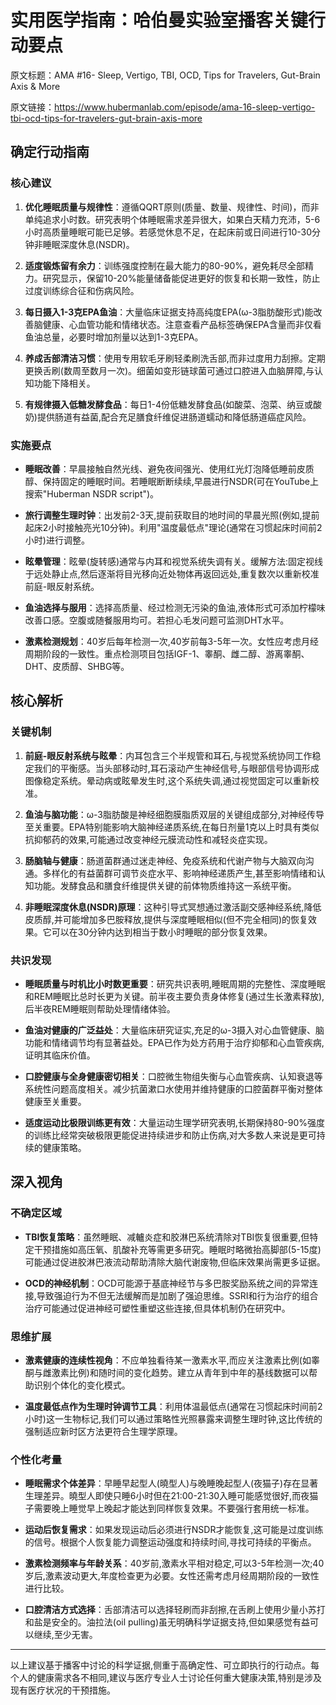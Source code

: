 # 实用医学指南：哈伯曼实验室播客关键行动要点

原文标题：AMA #16- Sleep, Vertigo, TBI, OCD, Tips for Travelers, Gut-Brain Axis & More

原文链接：https://www.hubermanlab.com/episode/ama-16-sleep-vertigo-tbi-ocd-tips-for-travelers-gut-brain-axis-more

<YouTube videoId="gE0_8AjTFaM" />

## 确定行动指南

### 核心建议

1. **优化睡眠质量与规律性**：遵循QQRT原则(质量、数量、规律性、时间)，而非单纯追求小时数。研究表明个体睡眠需求差异很大，如果白天精力充沛，5-6小时高质量睡眠可能已足够。若感觉休息不足，在起床前或日间进行10-30分钟非睡眠深度休息(NSDR)。

2. **适度锻炼留有余力**：训练强度控制在最大能力的80-90%，避免耗尽全部精力。研究显示，保留10-20%能量储备能促进更好的恢复和长期一致性，防止过度训练综合征和伤病风险。

3. **每日摄入1-3克EPA鱼油**：大量临床证据支持高纯度EPA(ω-3脂肪酸形式)能改善脑健康、心血管功能和情绪状态。注意查看产品标签确保EPA含量而非仅看鱼油总量，必要时增加剂量以达到1-3克EPA。

4. **养成舌部清洁习惯**：使用专用软毛牙刷轻柔刷洗舌部,而非过度用力刮擦。定期更换舌刷(数周至数月一次)。细菌如变形链球菌可通过口腔进入血脑屏障,与认知功能下降相关。

5. **有规律摄入低糖发酵食品**：每日1-4份低糖发酵食品(如酸菜、泡菜、纳豆或酸奶)提供肠道有益菌,配合充足膳食纤维促进肠道蠕动和降低肠道癌症风险。

### 实施要点

- **睡眠改善**：早晨接触自然光线、避免夜间强光、使用红光灯泡降低睡前皮质醇、保持固定的睡眠时间。若睡眠断断续续,早晨进行NSDR(可在YouTube上搜索"Huberman NSDR script")。

- **旅行调整生理时钟**：出发前2-3天,提前获取目的地时间的早晨光照(例如,提前起床2小时接触亮光10分钟)。利用"温度最低点"理论(通常在习惯起床时间前2小时)进行调整。

- **眩晕管理**：眩晕(旋转感)通常与内耳和视觉系统失调有关。缓解方法:固定视线于远处静止点,然后逐渐将目光移向近处物体再返回远处,重复数次以重新校准前庭-眼反射系统。

- **鱼油选择与服用**：选择高质量、经过检测无污染的鱼油,液体形式可添加柠檬味改善口感。空腹或随餐服用均可。若担心毛发问题可监测DHT水平。

- **激素检测规划**：40岁后每年检测一次,40岁前每3-5年一次。女性应考虑月经周期阶段的一致性。重点检测项目包括IGF-1、睾酮、雌二醇、游离睾酮、DHT、皮质醇、SHBG等。

## 核心解析

### 关键机制

1. **前庭-眼反射系统与眩晕**：内耳包含三个半规管和耳石,与视觉系统协同工作稳定我们的平衡感。当头部移动时,耳石滚动产生神经信号,与眼部信号协调形成图像稳定系统。晕动病或眩晕发生时,这个系统失调,通过视觉固定可以重新校准。

2. **鱼油与脑功能**：ω-3脂肪酸是神经细胞膜脂质双层的关键组成部分,对神经传导至关重要。EPA特别能影响大脑神经递质系统,在每日剂量1克以上时具有类似抗抑郁药的效果,可能通过改变神经元膜流动性和减轻炎症实现。

3. **肠脑轴与健康**：肠道菌群通过迷走神经、免疫系统和代谢产物与大脑双向沟通。多样化的有益菌群可调节炎症水平、影响神经递质产生,甚至影响情绪和认知功能。发酵食品和膳食纤维提供关键的前体物质维持这一系统平衡。

4. **非睡眠深度休息(NSDR)原理**：这种引导式冥想通过激活副交感神经系统,降低皮质醇,并可能增加多巴胺释放,提供与深度睡眠相似(但不完全相同)的恢复效果。它可以在30分钟内达到相当于数小时睡眠的部分恢复效果。

### 共识发现

- **睡眠质量与时机比小时数更重要**：研究共识表明,睡眠周期的完整性、深度睡眠和REM睡眠比总时长更为关键。前半夜主要负责身体修复(通过生长激素释放),后半夜REM睡眠则帮助处理情绪体验。

- **鱼油对健康的广泛益处**：大量临床研究证实,充足的ω-3摄入对心血管健康、脑功能和情绪调节均有显著益处。EPA已作为处方药用于治疗抑郁和心血管疾病,证明其临床价值。

- **口腔健康与全身健康密切相关**：口腔微生物组失衡与心血管疾病、认知衰退等系统性问题高度相关。减少抗菌漱口水使用并维持健康的口腔菌群平衡对整体健康至关重要。

- **适度运动比极限训练更有效**：大量运动生理学研究表明,长期保持80-90%强度的训练比经常突破极限更能促进持续进步和防止伤病,对大多数人来说是更可持续的健康策略。

## 深入视角

### 不确定区域

- **TBI恢复策略**：虽然睡眠、减轤炎症和胶淋巴系统清除对TBI恢复很重要,但特定干预措施如高压氧、肌酸补充等需更多研究。睡眠时略微抬高脚部(5-15度)可能通过促进胶淋巴液流动帮助清除大脑代谢废物,但临床效果尚需更多证据。

- **OCD的神经机制**：OCD可能源于基底神经节与多巴胺奖励系统之间的异常连接,导致强迫行为不但无法缓解而是加剧了强迫思维。SSRI和行为治疗的组合治疗可能通过促进神经可塑性重塑这些连接,但具体机制仍在研究中。

### 思维扩展

- **激素健康的连续性视角**：不应单独看待某一激素水平,而应关注激素比例(如睾酮与雌激素比例)和随时间的变化趋势。建立从青年到中年的基线数据可以帮助识别个体化的变化模式。

- **温度最低点作为生理时钟调节工具**：利用体温最低点(通常在习惯起床时间前2小时)这一生物标记,我们可以通过策略性光照暴露来调整生理时钟,这比传统的强制适应新时区方法更符合生理学原理。

### 个性化考量

- **睡眠需求个体差异**：早睡早起型人(曉型人)与晚睡晚起型人(夜猫子)存在显著生理差异。曉型人即使只睡6小时但在21:00-21:30入睡可能感觉很好,而夜猫子需要晚上睡觉早上晚起才能达到同样恢复效果。不要强行套用统一标准。

- **运动后恢复需求**：如果发现运动后必须进行NSDR才能恢复,这可能是过度训练的信号。根据个人恢复能力调整运动强度和持续时间,寻找可持续的平衡点。

- **激素检测频率与年龄关系**：40岁前,激素水平相对稳定,可以3-5年检测一次;40岁后,激素波动更大,年度检查更为必要。女性还需考虑月经周期阶段的一致性进行比较。

- **口腔清洁方式选择**：舌部清洁可以选择轻刷而非刮擦,在舌刷上使用少量小苏打和盐是安全的。油拉法(oil pulling)虽无明确科学证据支持,但如果感觉有益可以继续,至少无害。

---

以上建议基于播客中讨论的科学证据,侧重于高确定性、可立即执行的行动点。每个人的健康需求各不相同,建议与医疗专业人士讨论任何重大健康决策,特别是涉及现有医疗状况的干预措施。
